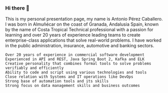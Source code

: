 ### Hi there 👋

<!--
**gialnet/gialnet** is a ✨ _special_ ✨ repository because its `README.md` (this file) appears on your GitHub profile.

Here are some ideas to get you started:

- 🔭 I’m currently working on ...
- 🌱 I’m currently learning ...
- 👯 I’m looking to collaborate on ...
- 🤔 I’m looking for help with ...
- 💬 Ask me about ...
- 📫 How to reach me: ...
- 😄 Pronouns: ...
- ⚡ Fun fact: ...
-->

This is my personal presentation page, my name is Antonio Pérez Caballero.
I was born in Almuñécar on the coast of Granada, Andalusia Spain, known by the name of Costa Tropical
Technical professional with a passion for learning and over 20 years of experience leading teams to create enterprise-class applications that solve real-world problems. I have worked in the public administration, insurance, automotive and banking sectors.

    Over 20 years of experience in commercial software development
    Experienced in API and REST, Java Spring Boot 2, Kafka and ELK
    Creative personality that combines formal tools to solve problems verifiably and efficiently
    Ability to code and script using various technologies and tools
    Close relation with Systems and IT operations like DevOps
    Strong base of automation tools and its skills
    Strong focus on data management skills and business outcomes

